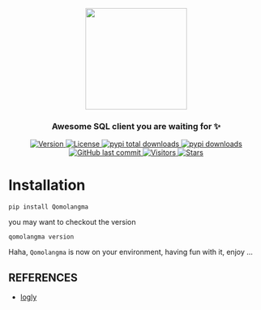 <p align="center">
    <img width="200" src="https://cdn.jsdelivr.net/gh/szj2ys/Qomolangma/Qomolangma/logo.png"/>
</p>

<h3 align="center">
    <p>Awesome SQL client you are waiting for ✨</p>
</h3>


<p align="center">
    <a href="https://python.org/pypi/Qomolangma">
        <img src="https://badge.fury.io/py/Qomolangma.svg" alt="Version"/>
    </a>
    <a href="https://python.org/pypi/Qomolangma">
        <img src="https://img.shields.io/pypi/l/Qomolangma.svg?color=orange" alt="License"/>
    </a>
    <a href="https://python.org/pypi/Qomolangma">
        <img src="https://static.pepy.tech/badge/Qomolangma?color=blue" alt="pypi total downloads"/>
    </a>
    <a href="https://python.org/pypi/Qomolangma">
        <img src="https://img.shields.io/pypi/dm/Qomolangma?color=blue" alt="pypi downloads"/>
    </a>
    <a href="https://python.org/pypi/Qomolangma">
        <img src="https://img.shields.io/github/last-commit/szj2ys/Qomolangma?color=blue" alt="GitHub last commit"/>
    </a>
    <a href="https://github.com/szj2ys/Qomolangma">
        <img src="https://visitor-badge.glitch.me/badge?page_id=szj2ys.Qomolangma" alt="Visitors"/>
    </a>
    <a href="https://github.com/szj2ys/Qomolangma">
        <img src="https://img.shields.io/github/stars/szj2ys/Qomolangma?style=social" alt="Stars"/>
    </a>
</p>


# Installation
```shell
pip install Qomolangma
```
you may want to checkout the version
```shell
qomolangma version
```
Haha, `Qomolangma` is now on your environment, having fun with it, enjoy ...


## REFERENCES
- [logly](https://www.logoly.pro/)






